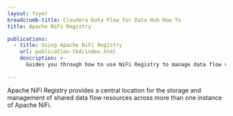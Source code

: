 ```yaml
---
layout: foyer
breadcrumb-title: Cloudera Data Flow for Data Hub How To
title: Apache NiFi Registry

publications:
  - title: Using Apache NiFi Registry
    url: publication-tbd/index.html
    description: >-
      Guides you through how to use NiFi Registry to manage data flow versions. 

---
```


Apache NiFi Registry provides a central location for the storage and management of shared data flow resources across more than one instance of Apache NiFi. 
